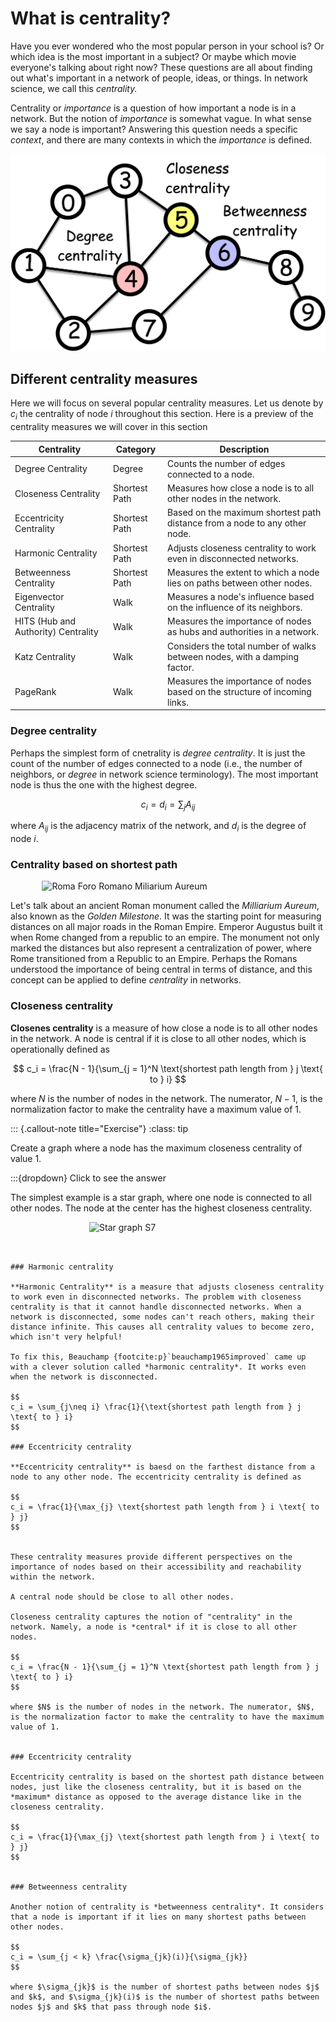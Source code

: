 # What is centrality?

Have you ever wondered who the most popular person in your school is? Or which idea is the most important in a subject? Or maybe which movie everyone's talking about right now?
These questions are all about finding out what's important in a network of people, ideas, or things. In network science, we call this *centrality.*

Centrality or *importance* is a question of how important a node is in a network.
But the notion of *importance* is somewhat vague.
In what sense we say a node is important?
Answering this question needs a specific *context*, and there are many contexts in which the *importance* is defined.

![](../figs/centrality.jpg)

## Different centrality measures

Here we will focus on several popular centrality measures. Let us denote by $c_i$ the centrality of node $i$ throughout this section.
Here is a preview of the centrality measures we will cover in this section

| Centrality          | Category            | Description                                                                 |
|-------------------------|---------------------|-----------------------------------------------------------------------------|
| Degree Centrality       | Degree              | Counts the number of edges connected to a node.                             |
| Closeness Centrality    | Shortest Path  | Measures how close a node is to all other nodes in the network.             |
| Eccentricity Centrality | Shortest Path  | Based on the maximum shortest path distance from a node to any other node.  |
| Harmonic Centrality     | Shortest Path  | Adjusts closeness centrality to work even in disconnected networks.         |
| Betweenness Centrality  | Shortest Path  | Measures the extent to which a node lies on paths between other nodes.      |
| Eigenvector Centrality  | Walk           | Measures a node's influence based on the influence of its neighbors.        |
| HITS (Hub and Authority) Centrality | Walk  | Measures the importance of nodes as hubs and authorities in a network.      |
| Katz Centrality         | Walk           | Considers the total number of walks between nodes, with a damping factor.   |
| PageRank                | Walk           | Measures the importance of nodes based on the structure of incoming links.  |


### Degree centrality

Perhaps the simplest form of cnetrality is *degree centrality*. It is just the count of the number of edges connected to a node (i.e., the number of neighbors, or *degree* in network science terminology). The most important node is thus the one with the highest degree.

$$
c_i = d_i = \sum_{j} A_{ij}
$$

where $A_{ij}$ is the adjacency matrix of the network, and $d_i$ is the degree of node $i$.

### Centrality based on shortest path


<img src="https://upload.wikimedia.org/wikipedia/commons/thumb/0/0f/Milliarium_Aureum_op_het_Forum_Romanum_te_Rome_Columna_Miliaria_in_Foro_Romano_%28titel_op_object%29_Antieke_monumenten_%28serietitel%29_Antiquae_Urbis_Splendor_%28serietitel%29%2C_RP-P-2016-345-28-1.jpg/1546px-thumbnail.jpg?20191217151048" alt="Roma Foro Romano Miliarium Aureum" width="80%" style="display: block; margin-left: auto; margin-right: auto;">


Let's talk about an ancient Roman monument called the *Milliarium Aureum*, also known as the *Golden Milestone*.
It was the starting point for measuring distances on all major roads in the Roman Empire.
Emperor Augustus built it when Rome changed from a republic to an empire.
The monument not only marked the distances but also represent a centralization of power, where Rome transitioned from a Republic to an Empire.
Perhaps the Romans understood the importance of being central in terms of distance, and this concept can be applied to define *centrality* in networks.

### Closeness centrality
**Closenes centrality** is a measure of how close a node is to all other nodes in the network. A node is central if it is close to all other nodes, which is operationally defined as

$$
c_i = \frac{N - 1}{\sum_{j = 1}^N \text{shortest path length from } j \text{ to } i}
$$

where $N$ is the number of nodes in the network. The numerator, $N - 1$, is the normalization factor to make the centrality have a maximum value of 1.


::: {.callout-note title="Exercise"}
:class: tip

Create a graph where a node has the maximum closeness centrality of value 1.


:::{dropdown} Click to see the answer

The simplest example is a star graph, where one node is connected to all other nodes. The node at the center has the highest closeness centrality.

<img src="https://upload.wikimedia.org/wikipedia/commons/thumb/4/49/Star_network_7.svg/1920px-Star_network_7.svg.png" alt="Star graph S7" width="50%" style="display: block; margin-left: auto; margin-right: auto;">

```


### Harmonic centrality

**Harmonic Centrality** is a measure that adjusts closeness centrality to work even in disconnected networks. The problem with closeness centrality is that it cannot handle disconnected networks. When a network is disconnected, some nodes can't reach others, making their distance infinite. This causes all centrality values to become zero, which isn't very helpful!

To fix this, Beauchamp {footcite:p}`beauchamp1965improved` came up with a clever solution called *harmonic centrality*. It works even when the network is disconnected.

$$
c_i = \sum_{j\neq i} \frac{1}{\text{shortest path length from } j \text{ to } i}
$$

### Eccentricity centrality

**Eccentricity centrality** is baesd on the farthest distance from a node to any other node. The eccentricity centrality is defined as

$$
c_i = \frac{1}{\max_{j} \text{shortest path length from } i \text{ to } j}
$$


These centrality measures provide different perspectives on the importance of nodes based on their accessibility and reachability within the network.

A central node should be close to all other nodes.

Closeness centrality captures the notion of "centrality" in the network. Namely, a node is *central* if it is close to all other nodes.

$$
c_i = \frac{N - 1}{\sum_{j = 1}^N \text{shortest path length from } j \text{ to } i}
$$

where $N$ is the number of nodes in the network. The numerator, $N$, is the normalization factor to make the centrality to have the maximum value of 1.


### Eccentricity centrality

Eccentricity centrality is based on the shortest path distance between nodes, just like the closeness centrality, but it is based on the *maximum* distance as opposed to the average distance like in the closeness centrality.

$$
c_i = \frac{1}{\max_{j} \text{shortest path length from } i \text{ to } j}
$$


### Betweenness centrality

Another notion of centrality is *betweenness centrality*. It considers that a node is important if it lies on many shortest paths between other nodes.

$$
c_i = \sum_{j < k} \frac{\sigma_{jk}(i)}{\sigma_{jk}}
$$

where $\sigma_{jk}$ is the number of shortest paths between nodes $j$ and $k$, and $\sigma_{jk}(i)$ is the number of shortest paths between nodes $j$ and $k$ that pass through node $i$.

